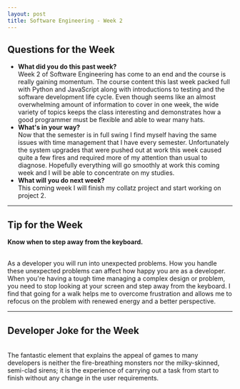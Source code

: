 ```yaml
---
layout: post
title: Software Engineering - Week 2
---
```

<h2>Questions for the Week</h2>

<ul><li><b>What did you do this past week?</b></i>
<br>Week 2 of Software Engineering has come to an end and the course is really gaining momentum. The course content this last week packed full with Python and JavaScript along with introductions to testing and the software development life cycle. Even though seems like an almost overwhelming amount of information to cover in one week, the wide variety of topics keeps the class interesting and demonstrates how a good programmer must be flexible and able to wear many hats. 

<li><b>What's in your way?</b></i>
<br>Now that the semester is in full swing I find myself having the same issues with time management that I have every semester. Unfortunately the system upgrades that were pushed out at work this week caused quite a few fires and required more of my attention than usual to diagnose. Hopefully everything will go smoothly at work this coming week and I will be able to concentrate on my studies. 

<li><b>What will you do next week?</b></i>
<br>This coming week I will finish my collatz project and start working on project 2. 
</ul>

<hr></hr>
<h2>Tip for the Week</h2>
<b>Know when to step away from the keyboard.</b>

<br>As a developer you will run into unexpected problems. How you handle these unexpected problems can affect how happy you are as a developer. When you're having a tough time managing a complex design or problem, you need to stop looking at your screen and step away from the keyboard. I find that going for a walk helps me to overcome frustration and allows me to refocus on the problem with renewed energy and a better perspective. 

<hr></hr>
<h2>Developer Joke for the Week</h2>
<br>The fantastic element that explains the appeal of games to many developers is neither the fire-breathing monsters nor the milky-skinned, semi-clad sirens; it is the experience of carrying out a task from start to finish without any change in the user requirements.
